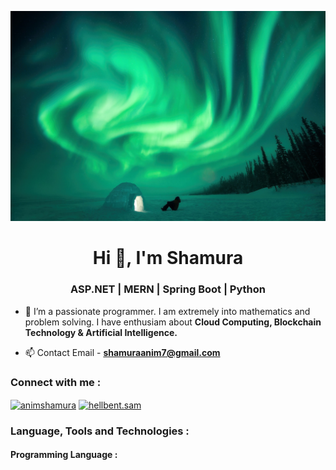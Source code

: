 ![logo](https://github.com/animshamura/animshamura/blob/main/Banner.jpg)
<h1 align="center">Hi 👋, I'm Shamura</h1>
<h3 align="center">ASP.NET | MERN | Spring Boot | Python </h3>

- 🌱 I’m a passionate programmer. I am extremely into mathematics and problem solving. I have enthusiam about **Cloud Computing, Blockchain Technology & Artificial Intelligence.**

- 📫 Contact Email - **shamuraanim7@gmail.com**

<h3 align="left">Connect with me :</h3>
<p align="left">
<a href="https://linkedin.com/in/animshamura" target="blank"><img align="center" src="https://raw.githubusercontent.com/rahuldkjain/github-profile-readme-generator/master/src/images/icons/Social/linked-in-alt.svg" alt="animshamura" height="30" width="40" /></a>
<a href="https://fb.com/hellbent.sam" target="blank"><img align="center" src="https://raw.githubusercontent.com/rahuldkjain/github-profile-readme-generator/master/src/images/icons/Social/facebook.svg" alt="hellbent.sam" height="30" width="40" /></a>
</p>

<h3 align="left">Language, Tools and Technologies :</h3>
<h4 align="left">Programming Language :</h4>



